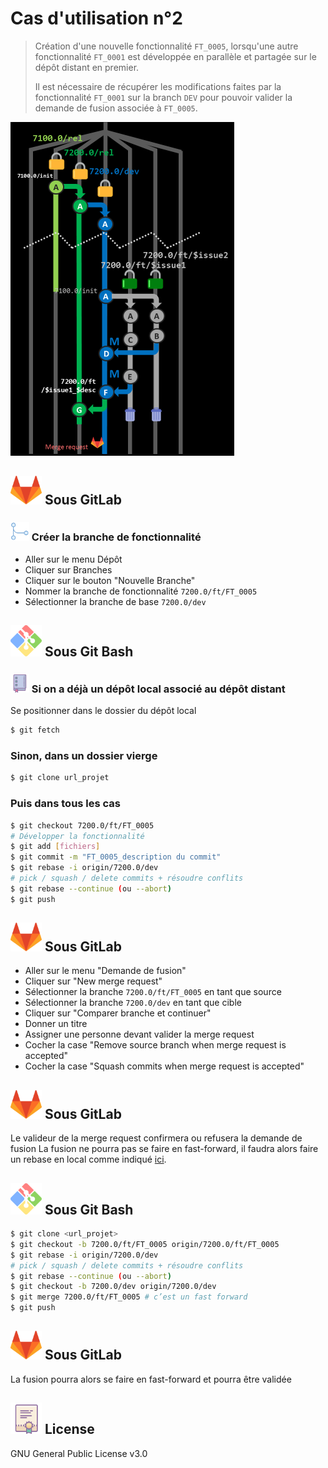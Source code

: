 # Cas d'utilisation n°2

> Création d'une nouvelle fonctionnalité `FT_0005`, lorsqu'une autre fonctionnalité `FT_0001` est développée en parallèle et partagée sur le dépôt distant en premier.
>
> Il est nécessaire de récupérer les modifications faites par la fonctionnalité `FT_0001` sur la branch `DEV` pour pouvoir valider la demande de fusion associée à `FT_0005`.

![](https://github.com/HIMBER/FormationGit/blob/master/Private/Images/UseCase2.png)

## ![](https://github.com/HIMBER/FormationGit/blob/master/Private/Images/GitLab.png) Sous GitLab

### ![](https://github.com/HIMBER/FormationGit/blob/master/Private/Images/MergeS.png) Créer la branche de fonctionnalité
- Aller sur le menu Dépôt
- Cliquer sur Branches
- Cliquer sur le bouton "Nouvelle Branche"
- Nommer la branche de fonctionnalité `7200.0/ft/FT_0005`
- Sélectionner la branche de base `7200.0/dev`

## ![](https://github.com/HIMBER/FormationGit/blob/master/Private/Images/GitBash.png) Sous Git Bash

### ![](https://github.com/HIMBER/FormationGit/blob/master/Private/Images/Repo.png) Si on a déjà un dépôt local associé au dépôt distant
Se positionner dans le dossier du dépôt local
```sh
$ git fetch
```

### Sinon, dans un dossier vierge
```sh
$ git clone url_projet
```

### Puis dans tous les cas

```sh
$ git checkout 7200.0/ft/FT_0005
# Développer la fonctionnalité
$ git add [fichiers]
$ git commit -m "FT_0005_description du commit"
$ git rebase -i origin/7200.0/dev
# pick / squash / delete commits + résoudre conflits
$ git rebase --continue (ou --abort)
$ git push
```

## ![](https://github.com/HIMBER/FormationGit/blob/master/Private/Images/GitLab.png) Sous GitLab
- Aller sur le menu "Demande de fusion"
- Cliquer sur "New merge request"
- Sélectionner la branche `7200.0/ft/FT_0005` en tant que source
- Sélectionner la branche `7200.0/dev` en tant que cible
- Cliquer sur "Comparer branche et continuer"
- Donner un titre
- Assigner une personne devant valider la merge request
- Cocher la case "Remove source branch when merge request is accepted"
- Cocher la case "Squash commits when merge request is accepted"

## ![](https://github.com/HIMBER/FormationGit/blob/master/Private/Images/GitLab.png) Sous GitLab
Le valideur de la merge request confirmera ou refusera la demande de fusion
La fusion ne pourra pas se faire en fast-forward, il faudra alors faire un rebase en local comme indiqué [ici](https://github.com/HIMBER/FormationGit#-faire-un-rebase-pour-conserver-un-historique-propre).

## ![](https://github.com/HIMBER/FormationGit/blob/master/Private/Images/GitBash.png) Sous Git Bash

```sh
$ git clone <url_projet> 
$ git checkout -b 7200.0/ft/FT_0005 origin/7200.0/ft/FT_0005 
$ git rebase -i origin/7200.0/dev
# pick / squash / delete commits + résoudre conflits
$ git rebase --continue (ou --abort)
$ git checkout -b 7200.0/dev origin/7200.0/dev 
$ git merge 7200.0/ft/FT_0005 # c’est un fast forward 
$ git push
```

## ![](https://github.com/HIMBER/FormationGit/blob/master/Private/Images/GitLab.png) Sous GitLab
La fusion pourra alors se faire en fast-forward et pourra être validée

![](https://github.com/HIMBER/FormationGit/blob/master/Private/Images/Licence.png) License
----

GNU General Public License v3.0
